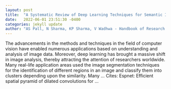 ```yaml
---
layout: post
title:  "A Systematic Review of Deep Learning Techniques for Semantic Image Segmentation: Methods, Future Directions, and Challenges"
date:   2022-06-01 23:51:30 -0400
categories: jekyll update
author: "AS Pall, N Sharma, KP Sharma, V Wadhwa - Handbook of Research on Machine Learning"
---
```

The advancements in the methods and techniques in the field of computer vision have enabled numerous applications based on understanding and analysis of image data. Moreover, deep learning has brought a massive shift in image analysis, thereby attracting the attention of researchers worldwide. Many real-life application areas used the image segmentation techniques for the identification of different regions in an image and classify them into clusters depending upon the similarity. Many … Cites: ‪Espnet: Efficient spatial pyramid of dilated convolutions for …‬